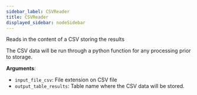 ```yaml
---
sidebar_label: CSVReader
title: CSVReader
displayed_sidebar: nodeSidebar
---
```


Reads in the content of a CSV storing the results

The CSV data will be run through a python function for any processing prior to storage.

**Arguments**:

- `input_file_csv`: File extension on CSV file
- `output_table_results`: Table name where the CSV data will be stored.

